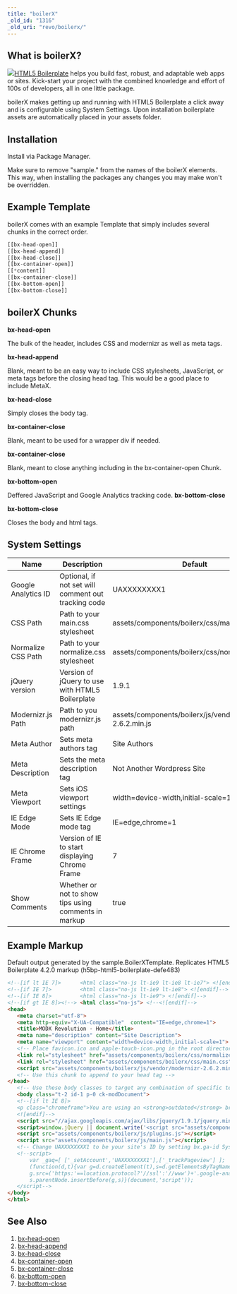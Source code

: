 ```yaml
---
title: "boilerX"
_old_id: "1316"
_old_uri: "revo/boilerx/"
---
```


## What is boilerX?

 ![](http://jpdevries.s3.amazonaws.com/assets/uploads/rtfm/HTML5_Logo_512.png)[HTML5 Boilerplate](https://github.com/jpdevries/boilerx) helps you build fast, robust, and adaptable web apps or sites. Kick-start your project with the combined knowledge and effort of 100s of developers, all in one little package.

 boilerX makes getting up and running with HTML5 Boilerplate a click away and is configurable using System Settings. Upon installation boilerplate assets are automatically placed in your assets folder.

 

## Installation

 Install via Package Manager.

 Make sure to remove "sample." from the names of the boilerX elements. This way, when installing the packages any changes you may make won't be overridden. 

## Example Template

 boilerX comes with an example Template that simply includes several chunks in the correct order.

 ``` php 
[[bx-head-open]]
[[bx-head-append]]
[[bx-head-close]]
[[bx-container-open]]
[[*content]]
[[bx-container-close]]
[[bx-bottom-open]]
[[bx-bottom-close]]
```

## boilerX Chunks

 **bx-head-open**

 The bulk of the header, includes CSS and modernizr as well as meta tags.

 **bx-head-append**

 Blank, meant to be an easy way to include CSS stylesheets, JavaScript, or meta tags before the closing head tag. This would be a good place to include MetaX.

 **bx-head-close**

 Simply closes the body tag.

 **bx-container-close**

 Blank, meant to be used for a wrapper div if needed.

 **bx-container-close**

 Blank, meant to close anything including in the bx-container-open Chunk.

 **bx-bottom-open**

 Deffered JavaScript and Google Analytics tracking code. **bx-bottom-close**

 **bx-bottom-close**

 Closes the body and html tags.

## System Settings

 | Name                | Description                                          | Default                                                    |
 | ------------------- | ---------------------------------------------------- | ---------------------------------------------------------- |
 | Google Analytics ID | Optional, if not set will comment out tracking code  | UAXXXXXXXX1                                                |
 | CSS Path            | Path to your main.css stylesheet                     | assets/components/boilerx/css/main.css                     |
 | Normalize CSS Path  | Path to your normalize.css stylesheet                | assets/components/boilerx/css/normalize.css                |
 | jQuery version      | Version of jQuery to use with HTML5 Boilerplate      | 1.9.1                                                      |
 | Modernizr.js Path   | Path to you modernizr.js path                        | assets/components/boilerx/js/vendor/modernizr–2.6.2.min.js |
 | Meta Author         | Sets meta authors tag                                | Site Authors                                               |
 | Meta Description    | Sets the meta description tag                        | Not Another Wordpress Site                                 |
 | Meta Viewport       | Sets iOS viewport settings                           | width=device-width,initial-scale=1                         |
 | IE Edge Mode        | Sets IE Edge mode tag                                | IE=edge,chrome=1                                           |
 | IE Chrome Frame     | Version of IE to start displaying Chrome Frame       | 7                                                          |
 | Show Comments       | Whether or not to show tips using comments in markup | true                                                       |

## Example Markup

 Default output generated by the sample.BoilerXTemplate. Replicates HTML5 Boilerplate 4.2.0 markup (h5bp-html5-boilerplate-defe483)

 ``` html 
<!--[if lt IE 7]>      <html class="no-js lt-ie9 lt-ie8 lt-ie7"> <![endif]-->
<!--[if IE 7]>         <html class="no-js lt-ie9 lt-ie8"> <![endif]-->
<!--[if IE 8]>         <html class="no-js lt-ie9"> <![endif]-->
<!--[if gt IE 8]><!--> <html class="no-js"> <!--<![endif]-->
<head>
    <meta charset="utf-8">
    <meta http-equiv="X-UA-Compatible"  content="IE=edge,chrome=1">
    <title>MODX Revolution - Home</title>
    <meta name="description" content="Site Description">
    <meta name="viewport" content="width=device-width,initial-scale=1">
    <!-- Place favicon.ico and apple-touch-icon.png in the root directory -->
    <link rel="stylesheet" href="assets/components/boilerx/css/normalize.css">
    <link rel="stylesheet" href="assets/components/boilerx/css/main.css">
    <script src="assets/components/boilerx/js/vendor/modernizr-2.6.2.min.js"></script>
    <!-- Use this chunk to append to your head tag -->
</head>
    <!-- Use these body classes to target any combination of specific templates, ids, children, and class_keys -->
    <body class="t-2 id-1 p-0 ck-modDocument">
    <!--[if lt IE 8]>
    <p class="chromeframe">You are using an <strong>outdated</strong> browser. Please <a href="http://browsehappy.com/">upgrade your browser</a> or <a href="http://www.google.com/chromeframe/?redirect=true">activate Google Chrome Frame</a> to improve your experience.</p>
    <![endif]-->
    <script src="//ajax.googleapis.com/ajax/libs/jquery/1.9.1/jquery.min.js"></script>
    <script>window.jQuery || document.write('<script src="assets/components/boilerx/js/vendor/jquery-1.9.1.min.js"><\/script>')</script>
    <script src="assets/components/boilerx/js/plugins.js"></script>
    <script src="assets/components/boilerx/js/main.js"></script>
    <!-- Change UAXXXXXXXX1 to be your site's ID by setting bx.ga-id System Setting to auto-enable tracking -->
    <!--script>
        var _gaq=[ ['_setAccount','UAXXXXXXXX1'],['_trackPageview'] ];
        (function(d,t){var g=d.createElement(t),s=d.getElementsByTagName(t)[0];
        g.src=('https:'==location.protocol?'//ssl':'//www')+'.google-analytics.com/ga.js';
        s.parentNode.insertBefore(g,s)}(document,'script'));
    </script-->
</body>
</html>
```

## See Also

1. [bx-head-open](extras/revo/boilerx/bx-head-open)
2. [bx-head-append](extras/revo/boilerx/bx-head-append)
3. [bx-head-close](extras/revo/boilerx/bx-head-close)
4. [bx-container-open](extras/revo/boilerx/bx-container-open)
5. [bx-container-close](extras/revo/boilerx/bx-container-close)
6. [bx-bottom-open](extras/revo/boilerx/bx-bottom-open)
7. [bx-bottom-close](extras/revo/boilerx/bx-bottom-close)